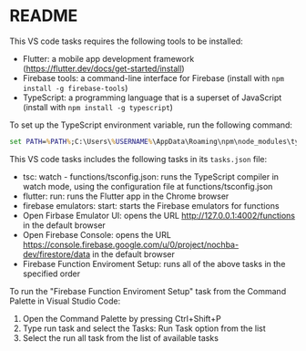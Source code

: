 # README

This VS code tasks requires the following tools to be installed:

- Flutter: a mobile app development framework (https://flutter.dev/docs/get-started/install)
- Firebase tools: a command-line interface for Firebase (install with `npm install -g firebase-tools`)
- TypeScript: a programming language that is a superset of JavaScript (install with `npm install -g typescript`)

To set up the TypeScript environment variable, run the following command:

```cmd
set PATH=%PATH%;C:\Users\%USERNAME%\AppData\Roaming\npm\node_modules\typescript\bin

```

This VS code tasks includes the following tasks in its `tasks.json` file:

- tsc: watch - functions/tsconfig.json: runs the TypeScript compiler in watch mode, using the configuration file at functions/tsconfig.json
- flutter: run: runs the Flutter app in the Chrome browser
- firebase emulators: start: starts the Firebase emulators for functions
- Open Firbase Emulator UI: opens the URL http://127.0.0.1:4002/functions in the default browser
- Open Firebase Console: opens the URL https://console.firebase.google.com/u/0/project/nochba-dev/firestore/data in the default browser
- Firebase Function Enviroment Setup: runs all of the above tasks in the specified order

To run the "Firebase Function Enviroment Setup" task from the Command Palette in Visual Studio Code:

1. Open the Command Palette by pressing Ctrl+Shift+P
2. Type run task and select the Tasks: Run Task option from the list
3. Select the run all task from the list of available tasks

